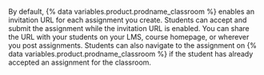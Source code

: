 By default, {% data variables.product.prodname_classroom %} enables an invitation URL for each assignment you create. Students can accept and submit the assignment while the invitation URL is enabled. You can share the URL with your students on your LMS, course homepage, or wherever you post assignments. Students can also navigate to the assignment on {% data variables.product.prodname_classroom %} if the student has already accepted an assignment for the classroom.
